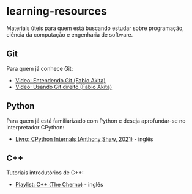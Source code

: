 # learning-resources
Materiais úteis para quem está buscando estudar sobre programação, ciência da computação e engenharia de software.

## Git

Para quem já conhece Git:
- [Video: Entendendo Git (Fabio Akita)](https://www.youtube.com/watch?v=6Czd1Yetaac&t=2s&pp=ygUJZ2l0IGFraXRh)
- [Video: Usando Git direito (Fabio Akita)](https://www.youtube.com/watch?v=6OokP-NE49k&t=1805s&pp=ygUJZ2l0IGFraXRh)

## Python

Para quem já está familiarizado com Python e deseja aprofundar-se no interpretador CPython:
- [Livro: CPython Internals (Anthony Shaw, 2021)](https://books.google.com.br/books/about/CPython_Internals.html?id=fKZwzgEACAAJ) - inglês

## C++

Tutoriais introdutórios de C++:
- [Playlist: C++ (The Cherno)](https://youtube.com/playlist?list=PLlrATfBNZ98dudnM48yfGUldqGD0S4FFb) - inglês
